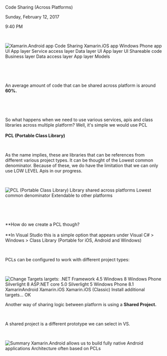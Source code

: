 Code Sharing (Across Platforms)

Sunday, February 12, 2017

9:40 PM

 

![Xamarin.Android app Code Sharing Xamarin.iOS app Windows Phone app UI App layer Service access layer Data layer UI App layer UI Shareable code Business layer Data access layer App layer Models ](002_Code_Sharing_(Across_Platforms)_000.png)

 

 

An average amount of code that can be shared across platform is around **60%.**

 

 

So what happens when we need to use various services, apis and class libraries across multiple platform? Well, it\'s simple we would use PCL\
\
**PCL (Portable Class Library)**

 

As the name implies, these are libraries that can be references from different various project types. It can be thought of the Lowest common denominator. Because of these, we do have the limitation that we can only use LOW LEVEL Apis in our progress.

 

![PCL (Portable Class Library) Library shared across platforms Lowest common denominator Extendable to other platforms ](002_Code_Sharing_(Across_Platforms)_001.png)

 

 

**How do we create a PCL though?\
\
**In Visual Studio this is a simple option that appears under Visual C# \> Windows \> Class Library (Portable for iOS, Android and Windows)

 

PCLs can be configured to work with different project types:

 

![Change Targets largets: .NET Framework 4.5 Windows 8 Windows Phone Silverlight 8 ASP.NET core 5.0 Silverlight 5 Windows Phone 8.1 XamarinAndroid Xamarin.iOS Xamarin.iOS (Classic) Install additional targets\... OK ](002_Code_Sharing_(Across_Platforms)_002.png)

Another way of sharing logic between platform is using a **Shared Project.**

 

A shared project is a different prototype we can select in VS.

 

![Summary Xamarin.Android allows us to build fully native Android applications Architecture often based on PCLs ](002_Code_Sharing_(Across_Platforms)_003.png)

 
